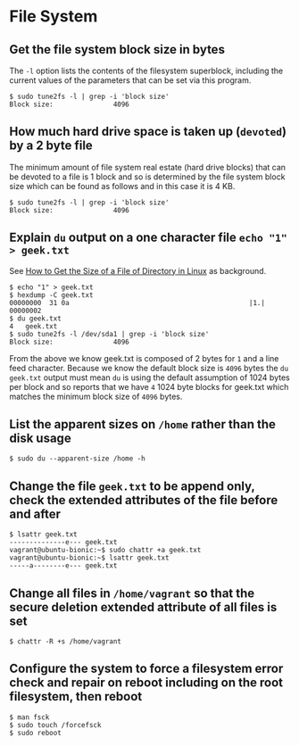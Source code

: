 # File System

## Get the file system block size in bytes

The `-l` option lists the contents of the filesystem superblock, including the current values of the parameters 
that can be set via this program.

```
$ sudo tune2fs -l | grep -i 'block size'
Block size:               4096
```

## How much hard drive space is taken up (`devoted`) by a 2 byte file

The minimum amount of file system real estate (hard drive blocks) that can be devoted to a file is 1 block and
so is determined by the file system block size which can be found as follows and in this case it is 4 KB.

```
$ sudo tune2fs -l | grep -i 'block size'
Block size:               4096
``` 

## Explain `du` output on a one character file `echo "1" > geek.txt`

See [How to Get the Size of a File of Directory in Linux](https://www.howtogeek.com/450366/how-to-get-the-size-of-a-file-or-directory-in-linux/) as background.

```
$ echo "1" > geek.txt
$ hexdump -C geek.txt
00000000  31 0a                                             |1.|
00000002
$ du geek.txt
4	geek.txt
$ sudo tune2fs -l /dev/sda1 | grep -i 'block size'
Block size:               4096
```

From the above we know geek.txt is composed of 2 bytes for `1` and a line feed character. Because we know the default block size
is `4096` bytes the `du geek.txt` output must mean `du` is using the default assumption of 1024 bytes per block and so reports
that we have `4` 1024 byte blocks for geek.txt which matches the minimum block size of `4096` bytes.

## List the apparent sizes on `/home` rather than the disk usage

```
$ sudo du --apparent-size /home -h
``` 

## Change the file `geek.txt` to be append only, check the extended attributes of the file before and after

```
$ lsattr geek.txt
--------------e--- geek.txt
vagrant@ubuntu-bionic:~$ sudo chattr +a geek.txt
vagrant@ubuntu-bionic:~$ lsattr geek.txt
-----a--------e--- geek.txt
```

## Change all files in `/home/vagrant` so that the secure deletion extended attribute of all files is set

```
$ chattr -R +s /home/vagrant
```

## Configure the system to force a filesystem error check and repair on reboot including on the root filesystem, then reboot

```
$ man fsck
$ sudo touch /forcefsck
$ sudo reboot
```